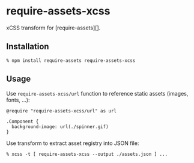 # require-assets-xcss

xCSS transform for  [require-assets][].

## Installation

    % npm install require-assets require-assets-xcss

## Usage

Use `require-assets-xcss/url` function to reference static assets (images,
fonts, ...):

    @require "require-assets-xcss/url" as url

    .Component {
      background-image: url(./spinner.gif)
    }

Use transform to extract asset registry into JSON file:

    % xcss -t [ require-assets-xcss --output ./assets.json ] ...
